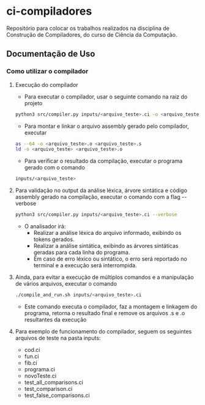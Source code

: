 # ci-compiladores
Repositório para colocar os trabalhos realizados na disciplina de Construção de Compiladores, do curso de Ciência da Computação.

## Documentação de Uso

### Como utilizar o compilador

1. Execução do compilador

   - Para executar o compilador, usar o seguinte comando na raiz do projeto
   ```bash
   python3 src/compiler.py inputs/<arquivo_teste>.ci -o <arquivo_teste>.s
   ```
   - Para montar e linkar o arquivo assembly gerado pelo compilador, executar
   ```bash
   as --64 -o <arquivo_teste>.o <arquivo_teste>.s
   ld -o <arquivo_teste> <arquivo_teste>.o
   ```
   - Para verificar o resultado da compilação, executar o programa gerado com o comando
   ```bash
   inputs/<arquivo_teste>
   ```

2. Para validação no output da análise léxica, árvore sintática e código assembly gerado na compilação, executar o comando com a flag --verbose
   ```bash
   python3 src/compiler.py inputs/<arquivo_teste>.ci --verbose
   ```
   - O analisador irá:
      - Realizar a análise léxica do arquivo informado, exibindo os tokens gerados.
      - Realizar a análise sintática, exibindo as árvores sintáticas geradas para cada linha do programa.
      - Em caso de erro léxico ou sintático, o erro será reportado no terminal e a execução será interrompida.

3. Ainda, para evitar a execução de múltiplos comandos e a manipulação de vários arquivos, executar o comando
   ```bash
   ./compile_and_run.sh inputs/<arquivo_teste>.ci
   ```
   - Este comando executa o compilador, faz a montagem e linkagem do programa, retorna o resultado final e remove os arquivos .s e .o resultantes da execução


4. Para exemplo de funcionamento do compilador, seguem os seguintes arquivos de teste na pasta inputs:
   - cod.ci
   - fun.ci
   - fib.ci
   - programa.ci
   - novoTeste.ci
   - test_all_comparisons.ci
   - test_comparison.ci
   - test_false_comparisons.ci